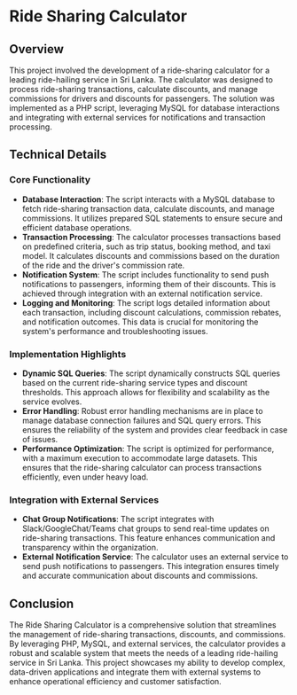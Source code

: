 # Ride Sharing Calculator

## Overview

This project involved the development of a ride-sharing calculator for a leading ride-hailing service in Sri Lanka. The calculator was designed to process ride-sharing transactions, calculate discounts, and manage commissions for drivers and discounts for passengers. The solution was implemented as a PHP script, leveraging MySQL for database interactions and integrating with external services for notifications and transaction processing.

## Technical Details

### Core Functionality

- **Database Interaction**: The script interacts with a MySQL database to fetch ride-sharing transaction data, calculate discounts, and manage commissions. It utilizes prepared SQL statements to ensure secure and efficient database operations.
- **Transaction Processing**: The calculator processes transactions based on predefined criteria, such as trip status, booking method, and taxi model. It calculates discounts and commissions based on the duration of the ride and the driver's commission rate.
- **Notification System**: The script includes functionality to send push notifications to passengers, informing them of their discounts. This is achieved through integration with an external notification service.
- **Logging and Monitoring**: The script logs detailed information about each transaction, including discount calculations, commission rebates, and notification outcomes. This data is crucial for monitoring the system's performance and troubleshooting issues.

### Implementation Highlights

- **Dynamic SQL Queries**: The script dynamically constructs SQL queries based on the current ride-sharing service types and discount thresholds. This approach allows for flexibility and scalability as the service evolves.
- **Error Handling**: Robust error handling mechanisms are in place to manage database connection failures and SQL query errors. This ensures the reliability of the system and provides clear feedback in case of issues.
- **Performance Optimization**: The script is optimized for performance, with a maximum execution to accommodate large datasets. This ensures that the ride-sharing calculator can process transactions efficiently, even under heavy load.

### Integration with External Services

- **Chat Group Notifications**: The script integrates with Slack/GoogleChat/Teams chat groups to send real-time updates on ride-sharing transactions. This feature enhances communication and transparency within the organization.
- **External Notification Service**: The calculator uses an external service to send push notifications to passengers. This integration ensures timely and accurate communication about discounts and commissions.

## Conclusion

The Ride Sharing Calculator is a comprehensive solution that streamlines the management of ride-sharing transactions, discounts, and commissions. By leveraging PHP, MySQL, and external services, the calculator provides a robust and scalable system that meets the needs of a leading ride-hailing service in Sri Lanka. This project showcases my ability to develop complex, data-driven applications and integrate them with external systems to enhance operational efficiency and customer satisfaction.
